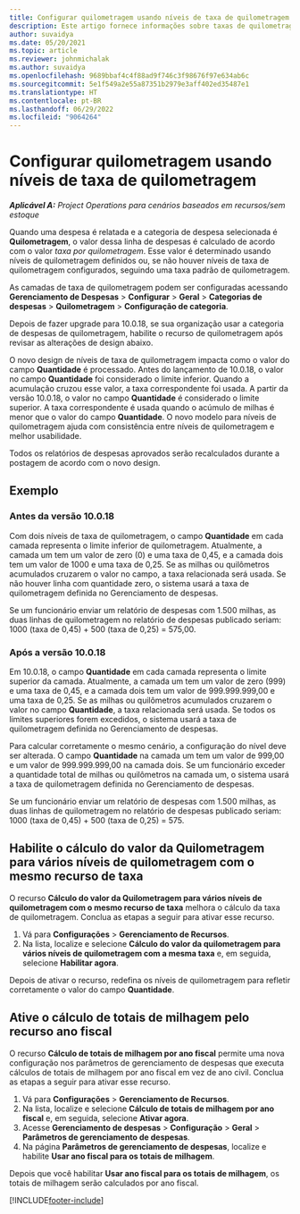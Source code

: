 ```yaml
---
title: Configurar quilometragem usando níveis de taxa de quilometragem
description: Este artigo fornece informações sobre taxas de quilometragem e níveis de taxa de quilometragem.
author: suvaidya
ms.date: 05/20/2021
ms.topic: article
ms.reviewer: johnmichalak
ms.author: suvaidya
ms.openlocfilehash: 9689bbaf4c4f88ad9f746c3f98676f97e634ab6c
ms.sourcegitcommit: 5e1f549a2e55a87351b2979e3aff402ed35487e1
ms.translationtype: HT
ms.contentlocale: pt-BR
ms.lasthandoff: 06/29/2022
ms.locfileid: "9064264"
---
```

# <a name="set-up-mileage-using-mileage-rate-tiers"></a>Configurar quilometragem usando níveis de taxa de quilometragem

_**Aplicável A:** Project Operations para cenários baseados em recursos/sem estoque_

Quando uma despesa é relatada e a categoria de despesa selecionada é **Quilometragem**, o valor dessa linha de despesas é calculado de acordo com o valor *taxa por quilometragem*. Esse valor é determinado usando níveis de quilometragem definidos ou, se não houver níveis de taxa de quilometragem configurados, seguindo uma taxa padrão de quilometragem. 

As camadas de taxa de quilometragem podem ser configuradas acessando **Gerenciamento de Despesas** > **Configurar** > **Geral** > **Categorias de despesas** > **Quilometragem** > **Configuração de categoria**.

Depois de fazer upgrade para 10.0.18, se sua organização usar a categoria de despesas de quilometragem, habilite o recurso de quilometragem após revisar as alterações de design abaixo. 

O novo design de níveis de taxa de quilometragem impacta como o valor do campo **Quantidade** é processado. Antes do lançamento de 10.0.18, o valor no campo **Quantidade** foi considerado o limite inferior. Quando a acumulação cruzou esse valor, a taxa correspondente foi usada.  A partir da versão 10.0.18, o valor no campo **Quantidade** é considerado o limite superior. A taxa correspondente é usada quando o acúmulo de milhas é menor que o valor do campo **Quantidade**.  O novo modelo para níveis de quilometragem ajuda com consistência entre níveis de quilometragem e melhor usabilidade.   

Todos os relatórios de despesas aprovados serão recalculados durante a postagem de acordo com o novo design.

## <a name="example"></a>Exemplo
 
### <a name="before-version-10018"></a>Antes da versão 10.0.18
Com dois níveis de taxa de quilometragem, o campo **Quantidade** em cada camada representa o limite inferior de quilometragem. Atualmente, a camada um tem um valor de zero (0) e uma taxa de 0,45, e a camada dois tem um valor de 1000 e uma taxa de 0,25. Se as milhas ou quilômetros acumulados cruzarem o valor no campo, a taxa relacionada será usada. Se não houver linha com quantidade zero, o sistema usará a taxa de quilometragem definida no Gerenciamento de despesas. 
 
Se um funcionário enviar um relatório de despesas com 1.500 milhas, as duas linhas de quilometragem no relatório de despesas publicado seriam: 1000 (taxa de 0,45) + 500 (taxa de 0,25) = 575,00.

### <a name="after-version-10018"></a>Após a versão 10.0.18
Em 10.0.18, o campo **Quantidade** em cada camada representa o limite superior da camada. Atualmente, a camada um tem um valor de zero (999) e uma taxa de 0,45, e a camada dois tem um valor de 999.999.999,00 e uma taxa de 0,25. Se as milhas ou quilômetros acumulados cruzarem o valor no campo **Quantidade**, a taxa relacionada será usada. Se todos os limites superiores forem excedidos, o sistema usará a taxa de quilometragem definida no Gerenciamento de despesas. 
 
Para calcular corretamente o mesmo cenário, a configuração do nível deve ser alterada. O campo **Quantidade** na camada um tem um valor de 999,00 e um valor de 999.999.999,00 na camada dois. Se um funcionário exceder a quantidade total de milhas ou quilômetros na camada um, o sistema usará a taxa de quilometragem definida no Gerenciamento de despesas. 
  
Se um funcionário enviar um relatório de despesas com 1.500 milhas, as duas linhas de quilometragem no relatório de despesas publicado seriam: 1000 (taxa de 0,45) + 500 (taxa de 0,25) = 575.

## <a name="enable-the-mileage-amount-calculation-for-multiple-mileage-tiers-with-same-rate-feature"></a>Habilite o cálculo do valor da Quilometragem para vários níveis de quilometragem com o mesmo recurso de taxa

O recurso **Cálculo do valor da Quilometragem para vários níveis de quilometragem com o mesmo recurso de taxa** melhora o cálculo da taxa de quilometragem. Conclua as etapas a seguir para ativar esse recurso.

1. Vá para **Configurações** > **Gerenciamento de Recursos**. 
2. Na lista, localize e selecione **Cálculo do valor da quilometragem para vários níveis de quilometragem com a mesma taxa** e, em seguida, selecione **Habilitar agora**.

Depois de ativar o recurso, redefina os níveis de quilometragem para refletir corretamente o valor do campo **Quantidade**. 

## <a name="enable-the-mileage-totals-calculation-by-fiscal-year-feature"></a>Ative o cálculo de totais de milhagem pelo recurso ano fiscal

O recurso **Cálculo de totais de milhagem por ano fiscal** permite uma nova configuração nos parâmetros de gerenciamento de despesas que executa cálculos de totais de milhagem por ano fiscal em vez de ano civil. Conclua as etapas a seguir para ativar esse recurso.

1. Vá para **Configurações** > **Gerenciamento de Recursos**.
1. Na lista, localize e selecione **Cálculo de totais de milhagem por ano fiscal** e, em seguida, selecione **Ativar agora**.
1. Acesse **Gerenciamento de despesas** > **Configuração** > **Geral** > **Parâmetros de gerenciamento de despesas**.
1. Na página **Parâmetros de gerenciamento de despesas**, localize e habilite **Usar ano fiscal para os totais de milhagem**.

Depois que você habilitar **Usar ano fiscal para os totais de milhagem**, os totais de milhagem serão calculados por ano fiscal.

[!INCLUDE[footer-include](../includes/footer-banner.md)]
